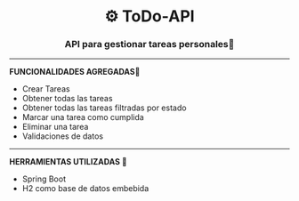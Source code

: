 <div align="center">
  <h1>⚙️ ToDo-API</h1>
  <h3>API para gestionar tareas personales📓</h3>
</div>

<hr>

<div>
  <b>FUNCIONALIDADES AGREGADAS🧠</b>
  <ul>
    <li>Crear Tareas</li>
    <li>Obtener todas las tareas</li>
    <li>Obtener todas las tareas filtradas por estado</li>
    <li>Marcar una tarea como cumplida</li>
    <li>Eliminar una tarea</li>
    <li>Validaciones de datos</li>
  </ul>
</div>

<hr>

<div>
  <b>HERRAMIENTAS UTILIZADAS 🧰</b>
  <ul>
    <li>Spring Boot</li>
    <li>H2 como base de datos embebida</li>
  </ul>
</div>
